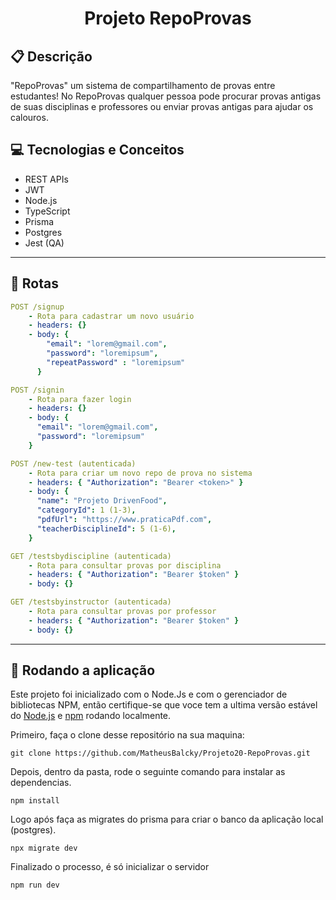 # <p align = "center"> Projeto RepoProvas </p>


## :clipboard: Descrição 

"RepoProvas" um sistema de compartilhamento de provas entre estudantes!
No RepoProvas qualquer pessoa pode procurar provas antigas de suas disciplinas e professores ou enviar provas antigas para ajudar os calouros.

##	:computer: Tecnologias e Conceitos

- REST APIs
- JWT
- Node.js
- TypeScript
- Prisma
- Postgres
- Jest (QA)

***

## :rocket: Rotas

```yml
POST /signup
    - Rota para cadastrar um novo usuário
    - headers: {}
    - body: {
        "email": "lorem@gmail.com",
        "password": "loremipsum",
        "repeatPassword" : "loremipsum"
      }
```
    
```yml 
POST /signin
    - Rota para fazer login
    - headers: {}
    - body: {
      "email": "lorem@gmail.com",
      "password": "loremipsum"
    }
```
    
```yml 
POST /new-test (autenticada)
    - Rota para criar um novo repo de prova no sistema
    - headers: { "Authorization": "Bearer <token>" }
    - body: {
      "name": "Projeto DrivenFood",
      "categoryId": 1 (1-3),
      "pdfUrl": "https://www.praticaPdf.com",
      "teacherDisciplineId": 5 (1-6),
    }
```

```yml
GET /testsbydiscipline (autenticada)
    - Rota para consultar provas por disciplina
    - headers: { "Authorization": "Bearer $token" }
    - body: {}
``` 

```yml
GET /testsbyinstructor (autenticada)
    - Rota para consultar provas por professor
    - headers: { "Authorization": "Bearer $token" }
    - body: {}
```

***

## 🏁 Rodando a aplicação

Este projeto foi inicializado com o Node.Js e com o gerenciador de bibliotecas NPM, então certifique-se que voce tem a ultima versão estável do [Node.js](https://nodejs.org/en/download/) e [npm](https://www.npmjs.com/) rodando localmente.

Primeiro, faça o clone desse repositório na sua maquina:

```
git clone https://github.com/MatheusBalcky/Projeto20-RepoProvas.git
```

Depois, dentro da pasta, rode o seguinte comando para instalar as dependencias.

```
npm install
```

Logo após faça as migrates do prisma para criar o banco da aplicação local (postgres).

```
npx migrate dev
```

Finalizado o processo, é só inicializar o servidor
```
npm run dev
```
